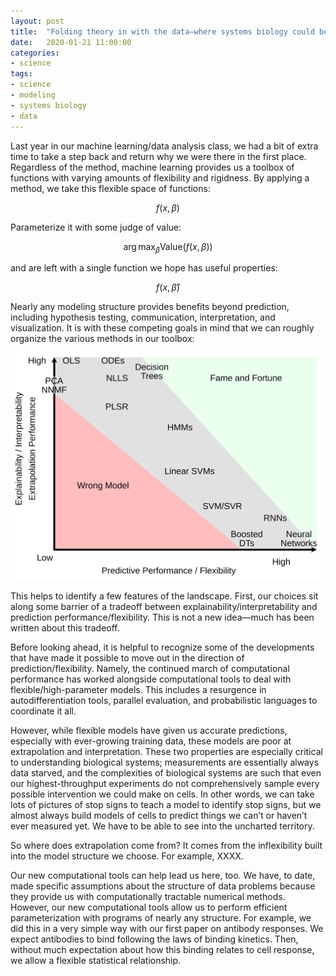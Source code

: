 ```yaml
---
layout: post
title:  "Folding theory in with the data—where systems biology could be headed"
date:   2020-01-21 11:00:00
categories:
- science
tags:
- science
- modeling
- systems biology
- data
---
```


Last year in our machine learning/data analysis class, we had a bit of extra time to take a step back and return why we were there in the first place. Regardless of the method, machine learning provides us a toolbox of functions with varying amounts of flexibility and rigidness. By applying a method, we take this flexible space of functions:

$$ f(x, \beta) $$

Parameterize it with some judge of value:

$$ \arg\max_{\beta} \textrm{Value}(f(x, \beta)) $$

and are left with a single function we hope has useful properties:

$$ f(x, \hat{\beta}) $$

Nearly any modeling structure provides benefits beyond prediction, including hypothesis testing, communication, interpretation, and visualization. It is with these competing goals in mind that we can roughly organize the various methods in our toolbox:


![Our toolkit of models.](/public/images/models-plot.svg)


This helps to identify a few features of the landscape. First, our choices sit along some barrier of a tradeoff between explainability/interpretability and prediction performance/flexibility. This is not a new idea—much has been written about this tradeoff. 




Before looking ahead, it is helpful to recognize some of the developments that have made it possible to move out in the direction of prediction/flexibility. Namely, the continued march of computational performance has worked alongside computational tools to deal with flexible/high-parameter models. This includes a resurgence in autodifferentiation tools, parallel evaluation, and probabilistic languages to coordinate it all.


However, while flexible models have given us accurate predictions, especially with ever-growing training data, these models are poor at extrapolation and interpretation. These two properties are especially critical to understanding biological systems; measurements are essentially always data starved, and the complexities of biological systems are such that even our highest-throughput experiments do not comprehensively sample every possible intervention we could make on cells. In other words, we can take lots of pictures of stop signs to teach a model to identify stop signs, but we almost always build models of cells to predict things we can’t or haven’t ever measured yet. We have to be able to see into the uncharted territory.


So where does extrapolation come from? It comes from the inflexibility built into the model structure we choose. For example, XXXX.

Our new computational tools can help lead us here, too. We have, to date, made specific assumptions about the structure of data problems because they provide us with computationally tractable numerical methods. However, our new computational tools allow us to perform efficient parameterization with programs of nearly any structure. For example, we did this in a very simple way with our first paper on antibody responses. We expect antibodies to bind following the laws of binding kinetics. Then, without much expectation about how this binding relates to cell response, we allow a flexible statistical relationship. 


